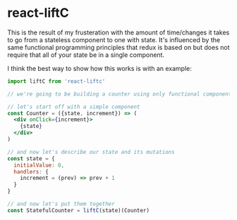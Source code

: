 # react-liftC

This is the result of my frusteration with the amount of time/changes it takes to go from a stateless
component to one with state. It's influenced by the same functional programming principles that redux
is based on but does not require that all of your state be in a single component.


I think the best way to show how this works is with an example:

```jsx
import liftC from 'react-liftc'

// we're going to be building a counter using only functional components and pure functions

// let's start off with a simple component
const Counter = ({state, increment}) => (
  <div onClick={increment}>
    {state}
  </div>
)

// and now let's describe our state and its mutations
const state = {
  initialValue: 0,
  handlers: {
    increment = (prev) => prev + 1
  }
}

// and now let's put them together
const StatefulCounter = liftC(state)(Counter)
```
